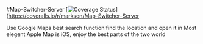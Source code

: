 #Map-Switcher-Server
[![Coverage Status](https://img.shields.io/coveralls/markson/Map-Switcher-Server.svg)](https://coveralls.io/r/markson/Map-Switcher-Server


Use Google Maps best search function find the location and open it in Most elegent Apple Map is iOS, enjoy the best parts of the two world
